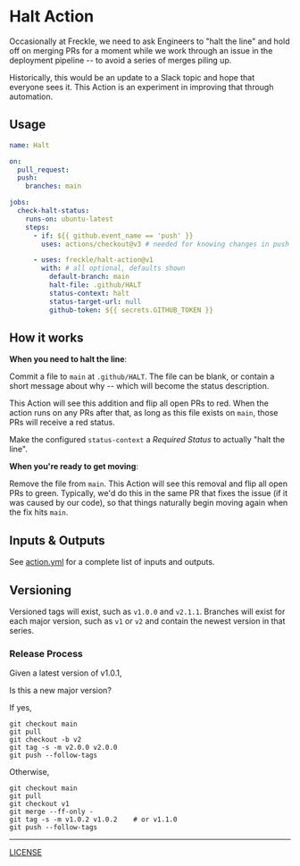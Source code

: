 # Halt Action

Occasionally at Freckle, we need to ask Engineers to "halt the line" and hold
off on merging PRs for a moment while we work through an issue in the deployment
pipeline -- to avoid a series of merges piling up.

Historically, this would be an update to a Slack topic and hope that everyone
sees it. This Action is an experiment in improving that through automation.

## Usage

```yaml
name: Halt

on:
  pull_request:
  push:
    branches: main

jobs:
  check-halt-status:
    runs-on: ubuntu-latest
    steps:
      - if: ${{ github.event_name == 'push' }}
        uses: actions/checkout@v3 # needed for knowing changes in push

      - uses: freckle/halt-action@v1
        with: # all optional, defaults shown
          default-branch: main
          halt-file: .github/HALT
          status-context: halt
          status-target-url: null
          github-token: ${{ secrets.GITHUB_TOKEN }}
```

## How it works

**When you need to halt the line**:

Commit a file to `main` at `.github/HALT`. The file can be blank, or contain a
short message about why -- which will become the status description.

This Action will see this addition and flip all open PRs to red. When the action
runs on any PRs after that, as long as this file exists on `main`, those PRs
will receive a red status.

Make the configured `status-context` a _Required Status_ to actually "halt the
line".

**When you're ready to get moving**:

Remove the file from `main`. This Action will see this removal and flip all open
PRs to green. Typically, we'd do this in the same PR that fixes the issue (if it
was caused by our code), so that things naturally begin moving again when the
fix hits `main`.

## Inputs & Outputs

See [action.yml](./action.yml) for a complete list of inputs and outputs.

## Versioning

Versioned tags will exist, such as `v1.0.0` and `v2.1.1`. Branches will exist
for each major version, such as `v1` or `v2` and contain the newest version in
that series.

### Release Process

Given a latest version of v1.0.1,

Is this a new major version?

If yes,

```console
git checkout main
git pull
git checkout -b v2
git tag -s -m v2.0.0 v2.0.0
git push --follow-tags
```

Otherwise,

```console
git checkout main
git pull
git checkout v1
git merge --ff-only -
git tag -s -m v1.0.2 v1.0.2    # or v1.1.0
git push --follow-tags
```

---

[LICENSE](./LICENSE)
